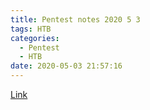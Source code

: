 ```yaml
---
title: Pentest notes 2020 5 3
tags: HTB
categories:
  - Pentest
  - HTB
date: 2020-05-03 21:57:16
---
```


[Link](/PNotes/index.html)
